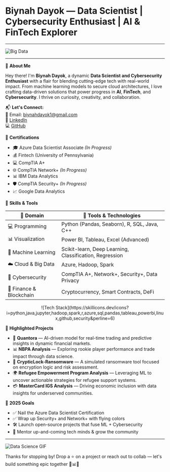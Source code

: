 # Biynah Dayok — Data Scientist | Cybersecurity Enthusiast | AI & FinTech Explorer

---

![Big Data](https://www.revistaanfibia.com/wp-content/uploads/2017/02/Bigdata_portada_GIF_01-2.gif)

---

🎯 **About Me**

Hey there! I'm **Biynah Dayok**, a dynamic **Data Scientist and Cybersecurity Enthusiast** with a flair for blending cutting-edge tech with real-world impact. From machine learning models to secure cloud architectures, I love crafting data-driven solutions that power progress in **AI**, **FinTech**, and **Cybersecurity**. I thrive on curiosity, creativity, and collaboration.

📬 **Let's Connect:**  
📧 Email: biynahdayok1@gmail.com  
🔗 [LinkedIn](https://www.linkedin.com/in/biynahdayok)  
💻 [GitHub](https://github.com/dayokbiynah)


📜 **Certifications**

- 🎓 Azure Data Scientist Associate *(In Progress)*
- 💰 Fintech (University of Pennsylvania)
- 💻 CompTIA A+
- 🌐 CompTIA Network+ *(In Progress)*
- 📊 IBM Data Analytics
- 🛡️ CompTIA Security+ *(In Progress)*
- 📈 Google Data Analytics


🧠 **Skills & Tools**

| 🌟 Domain | 🔧 Tools & Technologies |
|----------|--------------------------|
| 💻 Programming | Python (Pandas, Seaborn), R, SQL, Java, C++ |
| 📊 Visualization | Power BI, Tableau, Excel (Advanced) |
| 🤖 Machine Learning | Scikit-learn, Deep Learning, Classification, Regression |
| ☁️ Cloud & Big Data | Azure, Hadoop, Spark |
| 🔐 Cybersecurity | CompTIA A+, Network+, Security+, Data Privacy |
| 💸 Finance & Blockchain | Cryptocurrency, Smart Contracts, DeFi |

<p align="center">
  ![Tech Stack](https://skillicons.dev/icons?i=python,java,jupyter,hadoop,spark,r,azure,sql,pandas,tableau,powerbi,linux,github,security&perline=6)
</p>


📂 **Highlighted Projects**

- 🔐 **Quantora** — AI-driven model for real-time trading and predictive insights in dynamic financial markets.
- 📊 **NBPA Analysis** — Exploring rookie player performance and trade impact through data science.
- 🧬 **CrypticLock-Ransomware** — A simulated ransomware tool focused on encryption logic and risk assessment.
- 🌍 **Refugee Empowerment Program Analysis** — Leveraging ML to uncover actionable strategies for refugee support systems.
- 💳 **MasterCard IGS Analysis** — Driving economic inclusion with data insights for underserved communities.


🚀 **2025 Goals**

- ✅ Nail the Azure Data Scientist Certification
- ✅ Wrap up Security+ and Network+ with flying colors
- 🛠️ Launch open-source projects that fuse ML + Cybersecurity
- 🌟 Mentor up-and-coming tech minds & grow the community

---

![Data Science GIF](https://media.giphy.com/media/9JJtjLliEF5N68yf3e/giphy.gif)

Thanks for stopping by! Drop a ⭐️ on a project or reach out to collab — let's build something epic together 🔐📊🚀
